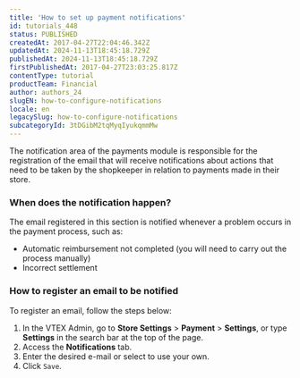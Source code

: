 ```yaml
---
title: 'How to set up payment notifications'
id: tutorials_448
status: PUBLISHED
createdAt: 2017-04-27T22:04:46.342Z
updatedAt: 2024-11-13T18:45:18.729Z
publishedAt: 2024-11-13T18:45:18.729Z
firstPublishedAt: 2017-04-27T23:03:25.817Z
contentType: tutorial
productTeam: Financial
author: authors_24
slugEN: how-to-configure-notifications
locale: en
legacySlug: how-to-configure-notifications
subcategoryId: 3tDGibM2tqMyqIyukqmmMw
---
```


The notification area of the payments module is responsible for the registration of the email that will receive notifications about actions that need to be taken by the shopkeeper in relation to payments made in their store.

### When does the notification happen?

The email registered in this section is notified whenever a problem occurs in the payment process, such as:

- Automatic reimbursement not completed (you will need to carry out the process manually)
- Incorrect settlement

### How to register an email to be notified

To register an email, follow the steps below:

1. In the VTEX Admin, go to **Store Settings** > **Payment** > **Settings**, or type **Settings** in the search bar at the top of the page.
2. Access the __Notifications__ tab.
3. Enter the desired e-mail or select to use your own.
4. Click `Save`.
